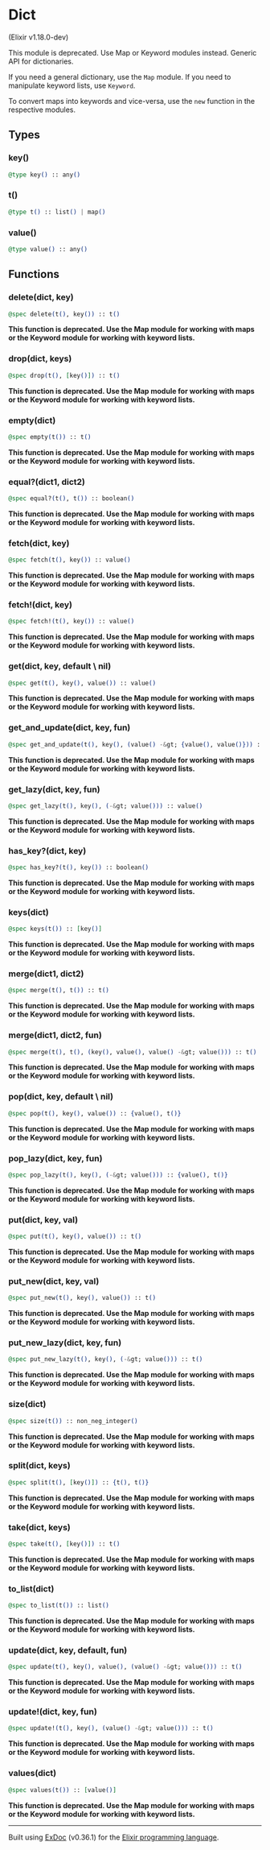 # Dict 
(Elixir v1.18.0-dev)

This module is deprecated. Use Map or Keyword modules instead.
Generic API for dictionaries.

If you need a general dictionary, use the `Map` module.
If you need to manipulate keyword lists, use `Keyword`.

To convert maps into keywords and vice-versa, use the
`new` function in the respective modules.

## Types

### key()

```elixir
@type key() :: any()
```



### t()

```elixir
@type t() :: list() | map()
```



### value()

```elixir
@type value() :: any()
```



## Functions

### delete(dict, key)

```elixir
@spec delete(t(), key()) :: t()
```
**This function is deprecated. Use the Map module for working with maps or the Keyword module for working with keyword lists.**



### drop(dict, keys)

```elixir
@spec drop(t(), [key()]) :: t()
```
**This function is deprecated. Use the Map module for working with maps or the Keyword module for working with keyword lists.**



### empty(dict)

```elixir
@spec empty(t()) :: t()
```
**This function is deprecated. Use the Map module for working with maps or the Keyword module for working with keyword lists.**



### equal?(dict1, dict2)

```elixir
@spec equal?(t(), t()) :: boolean()
```
**This function is deprecated. Use the Map module for working with maps or the Keyword module for working with keyword lists.**



### fetch(dict, key)

```elixir
@spec fetch(t(), key()) :: value()
```
**This function is deprecated. Use the Map module for working with maps or the Keyword module for working with keyword lists.**



### fetch!(dict, key)

```elixir
@spec fetch!(t(), key()) :: value()
```
**This function is deprecated. Use the Map module for working with maps or the Keyword module for working with keyword lists.**



### get(dict, key, default \\ nil)

```elixir
@spec get(t(), key(), value()) :: value()
```
**This function is deprecated. Use the Map module for working with maps or the Keyword module for working with keyword lists.**



### get_and_update(dict, key, fun)

```elixir
@spec get_and_update(t(), key(), (value() -&gt; {value(), value()})) :: {value(), t()}
```
**This function is deprecated. Use the Map module for working with maps or the Keyword module for working with keyword lists.**



### get_lazy(dict, key, fun)

```elixir
@spec get_lazy(t(), key(), (-&gt; value())) :: value()
```
**This function is deprecated. Use the Map module for working with maps or the Keyword module for working with keyword lists.**



### has_key?(dict, key)

```elixir
@spec has_key?(t(), key()) :: boolean()
```
**This function is deprecated. Use the Map module for working with maps or the Keyword module for working with keyword lists.**



### keys(dict)

```elixir
@spec keys(t()) :: [key()]
```
**This function is deprecated. Use the Map module for working with maps or the Keyword module for working with keyword lists.**



### merge(dict1, dict2)

```elixir
@spec merge(t(), t()) :: t()
```
**This function is deprecated. Use the Map module for working with maps or the Keyword module for working with keyword lists.**



### merge(dict1, dict2, fun)

```elixir
@spec merge(t(), t(), (key(), value(), value() -&gt; value())) :: t()
```
**This function is deprecated. Use the Map module for working with maps or the Keyword module for working with keyword lists.**



### pop(dict, key, default \\ nil)

```elixir
@spec pop(t(), key(), value()) :: {value(), t()}
```
**This function is deprecated. Use the Map module for working with maps or the Keyword module for working with keyword lists.**



### pop_lazy(dict, key, fun)

```elixir
@spec pop_lazy(t(), key(), (-&gt; value())) :: {value(), t()}
```
**This function is deprecated. Use the Map module for working with maps or the Keyword module for working with keyword lists.**



### put(dict, key, val)

```elixir
@spec put(t(), key(), value()) :: t()
```
**This function is deprecated. Use the Map module for working with maps or the Keyword module for working with keyword lists.**



### put_new(dict, key, val)

```elixir
@spec put_new(t(), key(), value()) :: t()
```
**This function is deprecated. Use the Map module for working with maps or the Keyword module for working with keyword lists.**



### put_new_lazy(dict, key, fun)

```elixir
@spec put_new_lazy(t(), key(), (-&gt; value())) :: t()
```
**This function is deprecated. Use the Map module for working with maps or the Keyword module for working with keyword lists.**



### size(dict)

```elixir
@spec size(t()) :: non_neg_integer()
```
**This function is deprecated. Use the Map module for working with maps or the Keyword module for working with keyword lists.**



### split(dict, keys)

```elixir
@spec split(t(), [key()]) :: {t(), t()}
```
**This function is deprecated. Use the Map module for working with maps or the Keyword module for working with keyword lists.**



### take(dict, keys)

```elixir
@spec take(t(), [key()]) :: t()
```
**This function is deprecated. Use the Map module for working with maps or the Keyword module for working with keyword lists.**



### to_list(dict)

```elixir
@spec to_list(t()) :: list()
```
**This function is deprecated. Use the Map module for working with maps or the Keyword module for working with keyword lists.**



### update(dict, key, default, fun)

```elixir
@spec update(t(), key(), value(), (value() -&gt; value())) :: t()
```
**This function is deprecated. Use the Map module for working with maps or the Keyword module for working with keyword lists.**



### update!(dict, key, fun)

```elixir
@spec update!(t(), key(), (value() -&gt; value())) :: t()
```
**This function is deprecated. Use the Map module for working with maps or the Keyword module for working with keyword lists.**



### values(dict)

```elixir
@spec values(t()) :: [value()]
```
**This function is deprecated. Use the Map module for working with maps or the Keyword module for working with keyword lists.**





---
Built using [ExDoc](https://github.com/elixir-lang/ex_doc "ExDoc") (v0.36.1) for the [Elixir programming language](href="https://elixir-lang.org" "Elixir").
